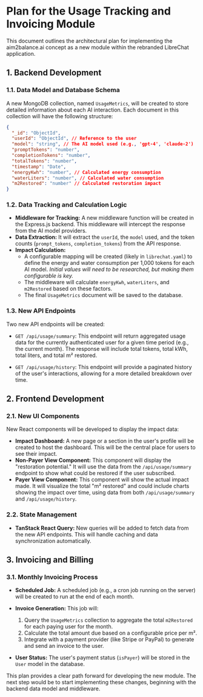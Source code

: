 # Plan for the Usage Tracking and Invoicing Module

This document outlines the architectural plan for implementing the aim2balance.ai concept as a new module within the rebranded LibreChat application.

## 1. Backend Development

### 1.1. Data Model and Database Schema

A new MongoDB collection, named `UsageMetrics`, will be created to store detailed information about each AI interaction. Each document in this collection will have the following structure:

```json
{
  "_id": "ObjectId",
  "userId": "ObjectId", // Reference to the user
  "model": "string", // The AI model used (e.g., 'gpt-4', 'claude-2')
  "promptTokens": "number",
  "completionTokens": "number",
  "totalTokens": "number",
  "timestamp": "Date",
  "energyKwh": "number", // Calculated energy consumption
  "waterLiters": "number", // Calculated water consumption
  "m2Restored": "number" // Calculated restoration impact
}
```

### 1.2. Data Tracking and Calculation Logic

-   **Middleware for Tracking:** A new middleware function will be created in the Express.js backend. This middleware will intercept the response from the AI model providers.
-   **Data Extraction:** It will extract the `userId`, the `model` used, and the token counts (`prompt_tokens`, `completion_tokens`) from the API response.
-   **Impact Calculation:**
    -   A configurable mapping will be created (likely in `librechat.yaml`) to define the energy and water consumption per 1,000 tokens for each AI model. *Initial values will need to be researched, but making them configurable is key.*
    -   The middleware will calculate `energyKwh`, `waterLiters`, and `m2Restored` based on these factors.
    -   The final `UsageMetrics` document will be saved to the database.

### 1.3. New API Endpoints

Two new API endpoints will be created:

-   `GET /api/usage/summary`: This endpoint will return aggregated usage data for the currently authenticated user for a given time period (e.g., the current month). The response will include total tokens, total kWh, total liters, and total m² restored.

-   `GET /api/usage/history`: This endpoint will provide a paginated history of the user's interactions, allowing for a more detailed breakdown over time.

## 2. Frontend Development

### 2.1. New UI Components

New React components will be developed to display the impact data:

-   **Impact Dashboard:** A new page or a section in the user's profile will be created to host the dashboard. This will be the central place for users to see their impact.
-   **Non-Payer View Component:** This component will display the "restoration potential." It will use the data from the `/api/usage/summary` endpoint to show what could be restored if the user subscribed.
-   **Payer View Component:** This component will show the actual impact made. It will visualize the total "m² restored" and could include charts showing the impact over time, using data from both `/api/usage/summary` and `/api/usage/history`.

### 2.2. State Management

-   **TanStack React Query:** New queries will be added to fetch data from the new API endpoints. This will handle caching and data synchronization automatically.

## 3. Invoicing and Billing

### 3.1. Monthly Invoicing Process

-   **Scheduled Job:** A scheduled job (e.g., a cron job running on the server) will be created to run at the end of each month.
-   **Invoice Generation:** This job will:
    1.  Query the `UsageMetrics` collection to aggregate the total `m2Restored` for each paying user for the month.
    2.  Calculate the total amount due based on a configurable price per m².
    3.  Integrate with a payment provider (like Stripe or PayPal) to generate and send an invoice to the user.

-   **User Status:** The user's payment status (`isPayer`) will be stored in the `User` model in the database.

This plan provides a clear path forward for developing the new module. The next step would be to start implementing these changes, beginning with the backend data model and middleware.
